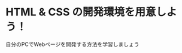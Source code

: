 <html>
  <head>
    <meta charset="utf-8">
    <title>Progate</title>
    <link rel="stylesheet" href="stylesheet.css">
  </head>
  <body>
    <h1 class="title">HTML & CSS の開発環境を用意しよう！</h1>
    <p>自分のPCでWebページを開発する方法を学習しましょう</p>
  </body>
</html
